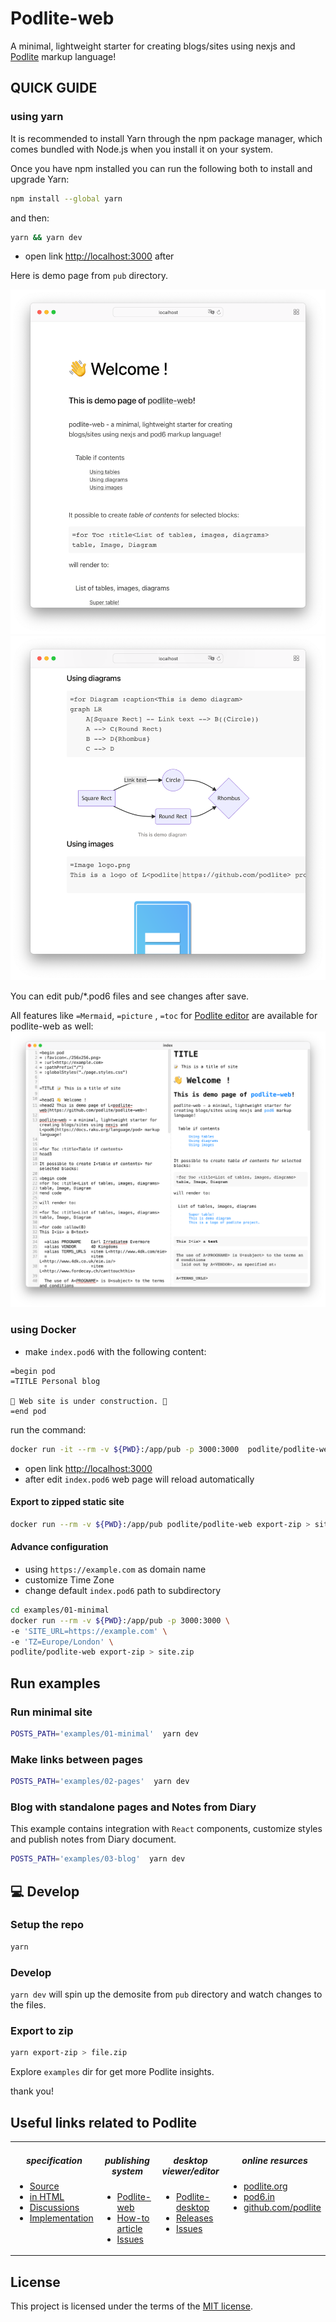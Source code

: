 # Podlite-web

A minimal, lightweight starter for creating blogs/sites using nexjs and [Podlite](https://podlite.org/) markup language!

## QUICK GUIDE

### using yarn

It is recommended to install Yarn through the npm package manager, which comes bundled with Node.js when you install it on your system.

Once you have npm installed you can run the following both to install and upgrade Yarn:

```sh
npm install --global yarn
```

and then:

```sh
yarn && yarn dev
```

- open link [http://localhost:3000](http://localhost:3000) after

Here is demo page from `pub` directory.

![Podlite-Web demo page Screenshot](./assets/demopage1.png)
![Podlite-Web demo page Screenshot](./assets/demopage2.png)

You can edit pub/\*.pod6 files and see changes after save.

All features like `=Mermaid`, `=picture` , `=toc` for [Podlite editor](https://github.com/podlite/podlite-desktop) are available for podlite-web as well:
![Podlite editor Screenshot](./assets/podlite-editor.png)

### using Docker

- make `index.pod6` with the following content:

```
=begin pod
=TITLE Personal blog

🚧 Web site is under construction. 🚧
=end pod
```

run the command:

```sh
docker run -it --rm -v ${PWD}:/app/pub -p 3000:3000  podlite/podlite-web dev
```

- open link [http://localhost:3000](http://localhost:3000)
- after edit `index.pod6` web page will reload automatically

#### Export to zipped static site

```sh
docker run --rm -v ${PWD}:/app/pub podlite/podlite-web export-zip > site.zip
```

#### Advance configuration

- using `https://example.com` as domain name
- customize Time Zone
- change default `index.pod6` path to subdirectory

```sh
cd examples/01-minimal
docker run --rm -v ${PWD}:/app/pub -p 3000:3000 \
-e 'SITE_URL=https://example.com' \
-e 'TZ=Europe/London' \
podlite/podlite-web export-zip > site.zip
```

## Run examples

### Run minimal site

```sh
POSTS_PATH='examples/01-minimal'  yarn dev
```

### Make links between pages

```sh
POSTS_PATH='examples/02-pages'  yarn dev
```

### Blog with standalone pages and Notes from Diary

This example contains integration with `React` components, customize styles and publish notes from Diary document.

```sh
POSTS_PATH='examples/03-blog'  yarn dev
```

## 💻 Develop

### Setup the repo

```sh
yarn
```

### Develop

`yarn dev` will spin up the demosite from `pub` directory and watch changes to the files.

### Export to zip

```sh
yarn export-zip > file.zip
```

Explore `examples` dir for get more Podlite insights.

thank you!

## Useful links related to Podlite

<div align="center">
<table border=0><tr><td valign=top><div align="center">

##### specification

</div>

* [Source](https://github.com/podlite/podlite-specs)
* [in HTML](https://podlite.org/specification)
* [Discussions](https://github.com/podlite/podlite-specs/discussions)
* [Implementation](https://github.com/podlite/podlite)

</td><td valign=top><div align="center">

##### publishing system

</div>

* [Podlite-web](https://github.com/podlite/podlite-web)
* [How-to article](https://zahatski.com/2022/8/23/1/start-you-own-blog-site-with-podlite-for-web)
* [Issues](https://github.com/podlite/podlite-specs/issues)

</td><td valign=top><div align="center">
  
##### desktop viewer/editor

</div>

* [Podlite-desktop](https://github.com/podlite/podlite-desktop)
* [Releases](https://github.com/podlite/podlite-desktop/releases)
* [Issues](https://github.com/podlite/podlite-desktop/issues)

</td><td valign=top><div align="center">

##### online resurces 

 </div>


* [podlite.org](https://podlite.org)
* [pod6.in](https://pod6.in/)
* [github.com/podlite](https://github.com/podlite/)

</td></tr></table>
</div>


## License

This project is licensed under the terms of the
[MIT license](/LICENSE).
